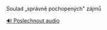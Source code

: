 
Soulad „správně pochopených" zájmů

[🔊 Poslechnout audio](/data/7-paragraphs/audio/chapter_133/para_004-Soulad-sprvn-pochopench-zjm.mp3)
